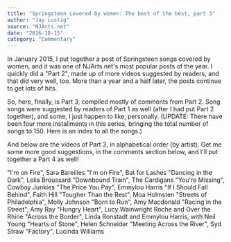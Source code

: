```yaml
---
title: "Springsteen covered by women: The best of the best, part 3"
author: "Jay Lustig"
source: "NJArts.net"
date: "2016-10-15"
category: "Commentary"
---
```


In January 2015, I put together a post of Springsteen songs covered by women, and it was one of NJArts.net's most popular posts of the year. I quickly did a "Part 2", made up of more videos suggested by readers, and that did very well, too. More than a year and a half later, the posts continue to get lots of hits.

So, here, finally, is Part 3, compiled mostly of comments from Part 2. Song songs were suggested by readers of Part 1 as well (after I had put Part 2 together), and some, I just happen to like, personally. (UPDATE: There have been four more installments in this series, bringing the total number of songs to 150. Here is an index to all the songs.)

And below are the videos of Part 3, in alphabetical order (by artist). Get me some more good suggestions, in the comments section below, and I'll put together a Part 4 as well!

"I'm on Fire", Sara Bareilles
"I'm on Fire", Bat for Lashes
"Dancing in the Dark", Lelia Broussard
"Downbound Train", The Cardigans
"You're Missing", Cowboy Junkies
"The Price You Pay", Emmylou Harris
"If I Should Fall Behind", Faith Hill
"Tougher Than the Rest", Moa Holmsten
"Streets of Philadelphia", Molly Johnson
"Born to Run", Amy Macdonald
"Racing in the Street", Amy Ray
"Hungry Heart", Lucy Wainwright Roche and Over the Rhine
"Across the Border", Linda Ronstadt and Emmylou Harris, with Neil Young
"Hearts of Stone", Helen Schneider
"Meeting Across the River", Syd Straw
"Factory", Lucinda Williams